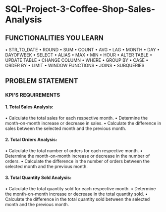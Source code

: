 # SQL-Project-3-Coffee-Shop-Sales-Analysis
## FUNCTIONALITIES YOU LEARN
• STR_TO_DATE
• ROUND
• SUM
• COUNT
• AVG
• LAG
• MONTH
• DAY
• DAYOFWEEK
• SELECT
• ALIAS
• MAX 
• MIN
• HOUR
• ALTER TABLE
• UPDATE TABLE
• CHANGE COLUMN
• WHERE
• GROUP BY
• CASE
• ORDER BY
• LIMIT
• WINDOW FUNCTIONS
• JOINS
• SUBQUERIES

## PROBLEM STATEMENT
### KPI'S REQUIREMENTS
#### 1. Total Sales Analysis:
• Calculate the total sales for each respective month.
• Determine the month-on-month increase or decrease in sales.
• Calculate the difference in sales between the selected month and the previous month.

#### 2. Total Orders Analysis:
• Calculate the total number of orders for each respective month.
• Determine the month-on-month increase or decrease in the number of orders.
• Calculate the difference in the number of orders between the selected month and the previous month.

#### 3. Total Quantity Sold Analysis:
• Calculate the total quantity sold for each respective month.
• Determine the month-on-month increase or decrease in the total quantity sold.
• Calculate the difference in the total quantity sold between the selected month and the previous month.


